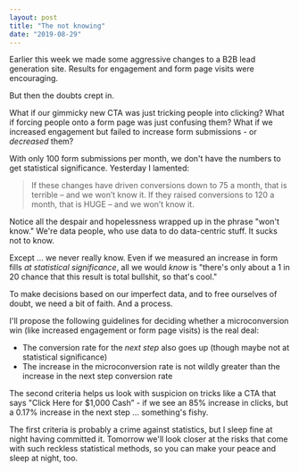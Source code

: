 ```yaml
---
layout: post
title: "The not knowing"
date: "2019-08-29"
---
```


Earlier this week we made some aggressive changes to a B2B lead generation site. Results for engagement and form page visits were encouraging.

But then the doubts crept in.

What if our gimmicky new CTA was just tricking people into clicking? What if forcing people onto a form page was just confusing them? What if we increased engagement but failed to increase form submissions - or _decreased_ them?

With only 100 form submissions per month, we don't have the numbers to get statistical significance. Yesterday I lamented:

> If these changes have driven conversions down to 75 a month, that is terrible – and we won’t know it. If they raised conversions to 120 a month, that is HUGE – and we won’t know it.

Notice all the despair and hopelessness wrapped up in the phrase "won't know." We're data people, who use data to do data-centric stuff. It sucks not to know.

Except ... we never really know. Even if we measured an increase in form fills _at statistical significance_, all we would _know_ is "there's only about a 1 in 20 chance that this result is total bullshit, so that's cool."

To make decisions based on our imperfect data, and to free ourselves of doubt, we need a bit of faith. And a process.

I'll propose the following guidelines for deciding whether a microconversion win (like increased engagement or form page visits) is the real deal:

- The conversion rate for the _next step_ also goes up (though maybe not at statistical significance)
- The increase in the microconversion rate is not wildly greater than the increase in the next step conversion rate

The second criteria helps us look with suspicion on tricks like a CTA that says "Click Here for $1,000 Cash” - if we see an 85% increase in clicks, but a 0.17% increase in the next step ... something's fishy.

The first criteria is probably a crime against statistics, but I sleep fine at night having committed it. Tomorrow we'll look closer at the risks that come with such reckless statistical methods, so you can make your peace and sleep at night, too.
